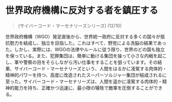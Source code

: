 # 世界政府機構に反対する者を鎮圧する
> (サイバーコード・マーセナリーズシリーズ) (12/10)

世界政府機構（WGO）発足直後から、世界統一政府に反対する多くの国々が抵抗勢力を結成し、独立を目指した。これはすべて、野党による洗脳の結果であった。しかし、実際には、WGOの法律やルールに従う限り、世界のどの国も独立を保っている。また、犯罪集団は、簡単に動ける集団を操って小さな内戦を起こし、軍や警察の目をそらしながら汚い仕事をすることを狙っています。その結果、サイバーコード・マーセナリーズという、人間をはるかに凌駕する肉体的・精神的パワーを持つ、高度に改造されたスーパーソルジャー集団が結成されるに至った。サイバーコード・マーセナリーズは、人間を遥かに凌駕する肉体的・精神的能力を持ち、正確かつ迅速に、最小限の犠牲で敵軍を圧倒することができる。
